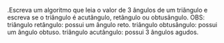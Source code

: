 .Escreva um algoritmo que leia o valor de 3 ângulos de um triângulo e
escreva se o triângulo é acutângulo, retângulo ou obtusângulo.
OBS: triângulo retângulo: possui um ângulo reto.
 triângulo obtusângulo: possui um ângulo obtuso.
 triângulo acutângulo: possui 3 ângulos agudos.